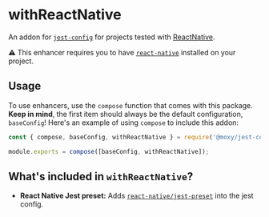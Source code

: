 # withReactNative

An addon for [`jest-config`](https://www.github.com/moxystudio/jest-config) for projects tested with [ReactNative](https://www.npmjs.com/package/react-native).

⚠️ This enhancer requires you to have [`react-native`](https://www.npmjs.com/package/react-native) installed on your project.

## Usage

To use enhancers, use the `compose` function that comes with this package. **Keep in mind**, the first item should always be the default configuration, `baseConfig`! Here's an example of using `compose` to include this addon:

```js
const { compose, baseConfig, withReactNative } = require('@moxy/jest-config');

module.exports = compose([baseConfig, withReactNative]);
```

## What's included in `withReactNative`?

- **React Native Jest preset:** Adds [`react-native/jest-preset`](https://github.com/facebook/react-native/blob/master/jest-preset.js) into the jest config.

